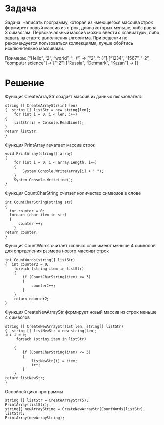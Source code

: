 # Задача
Задача: Написать программу, которая из имеющегося массива строк формирует новый массив из строк, длина которых меньше, либо равна 3 символам. Первоначальный массив можно ввести с клавиатуры, либо задать на старте выполнения алгоритма. При решении не рекомендуется пользоваться коллекциями, лучше обойтись исключительно массивами.

Примеры:
[“Hello”, “2”, “world”, “:-)”] → [“2”, “:-)”]
[“1234”, “1567”, “-2”, “computer science”] → [“-2”]
[“Russia”, “Denmark”, “Kazan”] → []

# Решение

Функция CreateArrayStr создает массив из данных пользователя
```
string [] CreateArrayStr(int len)
{  string [] listStr = new string[len];
    for (int i = 0; i < len; i++)
{
    listStr[i] = Console.ReadLine();
}
return listStr;
}

```
Функция PrintArray печатает массив строк
```
void PrintArray(string[] array)
{
    for (int i = 0; i < array.Length; i++)
    {
        System.Console.Write(array[i] + " ");
    }
    System.Console.WriteLine();
}

```
Функция CountCharString считает количество символов в слове
```
int CountCharString(string str)
{
  int counter = 0;
  foreach (char item in str)
  {
      counter ++;
    }
return counter;
}

```
Функция CountWords считает сколько слов имеют меньше 4 символов для определения размера нового массива строк
```
int CountWords(string[] listStr)
{  int counter2 = 0;
    foreach (string item in listStr)
    {
        if (CountCharString(item) <= 3)
        {
            counter2++;
        }
    }
    return counter2;
}

```
Функция CreateNewArrayStr формирует новый массив из строк меньше 4 символов
```
string [] CreateNewArrayStr(int len, string[] listStr)
{  string [] listNewStr = new string[len];
int i = 0;
     foreach (string item in listStr)

    {
        if (CountCharString(item) <= 3)
        {
            listNewStr[i] = item;
            i++;
        }
    }
return listNewStr;
}
```
Оснойной цикл программы
```
string [] listStr = CreateArrayStr(5);
PrintArray(listStr);
string[] newArrayString = CreateNewArrayStr(CountWords(listStr), listStr);
PrintArray(newArrayString);
```